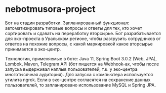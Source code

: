 # nebotmusora-project
Бот на стадии разработки. Запланированный функционал: автоматизировать типовые вопросы и ответы для тех, кто хочет сортировать и сдавать на переработку вторсырье. Бот разрабатывается для эко-проекта в Уральском регионе, чтобы разгрузить сотрудников от ответов на похожие вопросы, с какой маркировкой какое вторсырье принимается в эко-центр. 

Технологии, применяемые в боте: Java 11, Spring Boot 3.0.2 (Web, JPA), Lombok, Maven, Telegram API (бот пишется на Webhook-ах, чтобы после запуска выдерживал наплыв пользователей, т.к. у эко-центра многотысячная аудитория). Для запуска с компьютера используется утилита ngrok. Если в эко-центре согласятся на сохранение данных пользователей, то запланировано использование MySQL и Spring JPA. 
